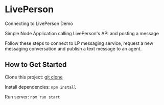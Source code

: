 # LivePerson
Connecting to LivePerson Demo

Simple Node Application calling LivePerson's API and posting a message

Follow these steps to connect to LP messaging service, request a new messaging conversation and publish a text message to an agent.

## How to Get Started

Clone this project: [git clone](https://github.com/justin6590/LivePerson.git)

Install dependencies: `npm install`

Run server: `npm run start`
